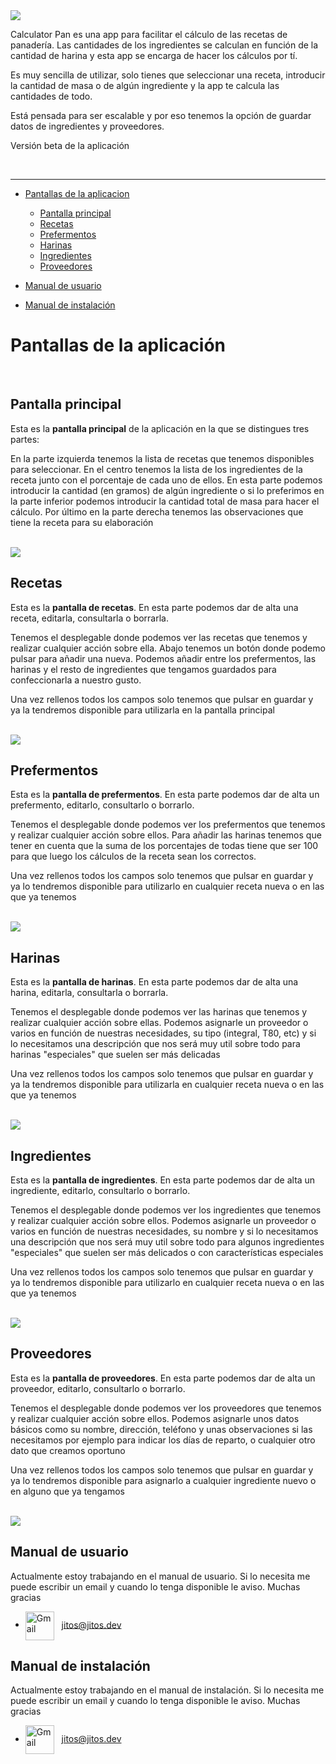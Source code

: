 <img src="https://github.com/jitos86/Calculator-pan-/blob/master/logos-readme/logo-horizontal.png"/>

Calculator Pan es una app para facilitar el cálculo de las recetas de panadería. Las cantidades de los ingredientes se calculan en función de la cantidad de harina y esta app se encarga de hacer los cálculos por tí.

Es muy sencilla de utilizar, solo tienes que seleccionar una receta, introducir la cantidad de masa o de algún ingrediente y la app te calcula las cantidades de todo.

Está pensada para ser escalable y por eso tenemos la opción de guardar datos de ingredientes y proveedores.

Versión beta de la aplicación

<br/>

___

* [Pantallas de la aplicacion](#pantallas-de-la-aplicación)
  * [Pantalla principal](#pantalla-principal)
  * [Recetas](#recetas)
  * [Prefermentos](#prefermentos)
  * [Harinas](#harinas)
  * [Ingredientes](#ingredientes)
  * [Proveedores](#proveedores)

* [Manual de usuario](#manual-de-usuario)
* [Manual de instalación](#manual-de-instalación)

# Pantallas de la aplicación

<br>

## Pantalla principal

Esta es la **pantalla principal** de la aplicación en la que se distingues tres partes: 

En la parte izquierda tenemos la lista de recetas que tenemos disponibles para seleccionar. En el centro tenemos la lista de los ingredientes de la receta junto con el porcentaje de cada uno de ellos. En esta parte podemos introducir la cantidad (en gramos) de algún ingrediente o si lo preferimos en la parte inferior podemos introducir la cantidad total de masa para hacer el cálculo. Por último en la parte derecha tenemos las observaciones que tiene la receta para su elaboración

<br>
<img src="https://github.com/jitos86/Calculator-pan-/blob/master/logos-readme/principal.jpg"/>
<br>

## Recetas

Esta es la **pantalla de recetas**. En esta parte podemos dar de alta una receta, editarla, consultarla o borrarla. 

Tenemos el desplegable donde podemos ver las recetas que tenemos y realizar cualquier acción sobre ella. Abajo tenemos un botón donde podemo pulsar para añadir una nueva. Podemos añadir entre los prefermentos, las harinas y el resto de ingredientes que tengamos guardados para confeccionarla a nuestro gusto. 

Una vez rellenos todos los campos solo tenemos que pulsar en guardar y ya la tendremos disponible para utilizarla en la pantalla principal

<br>
<img src="https://github.com/jitos86/Calculator-pan-/blob/master/logos-readme/recetas.jpg"/>
<br>

## Prefermentos

Esta es la **pantalla de prefermentos**. En esta parte podemos dar de alta un prefermento, editarlo, consultarlo o borrarlo. 

Tenemos el desplegable donde podemos ver los prefermentos que tenemos y realizar cualquier acción sobre ellos. Para añadir las harinas tenemos que tener en cuenta que la suma de los porcentajes de todas tiene que ser 100 para que luego los cálculos de la receta sean los correctos. 

Una vez rellenos todos los campos solo tenemos que pulsar en guardar y ya lo tendremos disponible para utilizarlo en cualquier receta nueva o en las que ya tenemos

<br>
<img src="https://github.com/jitos86/Calculator-pan-/blob/master/logos-readme/prefermentos.jpg"/>
<br>

## Harinas

Esta es la **pantalla de harinas**. En esta parte podemos dar de alta una harina, editarla, consultarla o borrarla. 

Tenemos el desplegable donde podemos ver las harinas que tenemos y realizar cualquier acción sobre ellas. Podemos asignarle un proveedor o varios en función de nuestras necesidades, su tipo (integral, T80, etc) y si lo necesitamos una descripción que nos será muy util sobre todo para harinas "especiales" que suelen ser más delicadas

Una vez rellenos todos los campos solo tenemos que pulsar en guardar y ya la tendremos disponible para utilizarla en cualquier receta nueva o en las que ya tenemos

<br>
<img src="https://github.com/jitos86/Calculator-pan-/blob/master/logos-readme/harinas.jpg"/>
<br>

## Ingredientes

Esta es la **pantalla de ingredientes**. En esta parte podemos dar de alta un ingrediente, editarlo, consultarlo o borrarlo. 

Tenemos el desplegable donde podemos ver los ingredientes que tenemos y realizar cualquier acción sobre ellos. Podemos asignarle un proveedor o varios en función de nuestras necesidades, su nombre y si lo necesitamos una descripción que nos será muy util sobre todo para algunos ingredientes "especiales" que suelen ser más delicados o con características especiales

Una vez rellenos todos los campos solo tenemos que pulsar en guardar y ya lo tendremos disponible para utilizarlo en cualquier receta nueva o en las que ya tenemos

<br>
<img src="https://github.com/jitos86/Calculator-pan-/blob/master/logos-readme/ingredientes.jpg"/>
<br>

## Proveedores

Esta es la **pantalla de proveedores**. En esta parte podemos dar de alta un proveedor, editarlo, consultarlo o borrarlo. 

Tenemos el desplegable donde podemos ver los proveedores que tenemos y realizar cualquier acción sobre ellos. Podemos asignarle unos datos básicos como su nombre, dirección, teléfono y unas observaciones si las necesitamos por ejemplo para indicar los días de reparto, o cualquier otro dato que creamos oportuno

Una vez rellenos todos los campos solo tenemos que pulsar en guardar y ya lo tendremos disponible para asignarlo a cualquier ingrediente nuevo o en alguno que ya tengamos

<br>
<img src="https://github.com/jitos86/Calculator-pan-/blob/master/logos-readme/proveedores.jpg"/>
<br>

## Manual de usuario

Actualmente estoy trabajando en el manual de usuario. Si lo necesita me puede escribir un email y cuando lo tenga disponible le aviso. Muchas gracias

* <img align="center" alt="Gmail" width="46px" src="https://github.com/jitos86/jitos86/blob/master/mail.svg" />&nbsp;&nbsp;
<a href="mailto:jitos@jitos.dev">jitos@jitos.dev</a> 

## Manual de instalación

Actualmente estoy trabajando en el manual de instalación. Si lo necesita me puede escribir un email y cuando lo tenga disponible le aviso. Muchas gracias

* <img align="center" alt="Gmail" width="46px" src="https://github.com/jitos86/jitos86/blob/master/mail.svg" />&nbsp;&nbsp;
<a href="mailto:jitos@jitos.dev">jitos@jitos.dev</a> 




